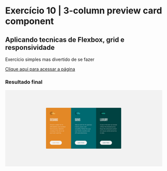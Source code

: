 # Exercício 10 | 3-column preview card component

## Aplicando tecnicas de Flexbox, grid e responsividade

Exercício simples mas divertido de se fazer

<a href="https://lucasramosfs.github.io/projeto10-3-column-preview-card-component/ "> Clique aqui para acessar a página</a>

### Resultado final

<img src="./src/images/final.png" alt="imagem de resultado final do exercício">

